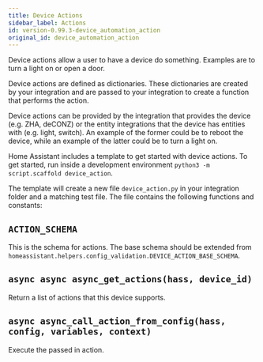 ```yaml
---
title: Device Actions
sidebar_label: Actions
id: version-0.99.3-device_automation_action
original_id: device_automation_action
---
```


Device actions allow a user to have a device do something. Examples are to turn a light on or open a door.

Device actions are defined as dictionaries. These dictionaries are created by your integration and are passed to your integration to create a function that performs the action.

Device actions can be provided by the integration that provides the device (e.g. ZHA, deCONZ) or the entity integrations that the device has entities with (e.g. light, switch).
An example of the former could be to reboot the device, while an example of the latter could be to turn a light on.

Home Assistant includes a template to get started with device actions. To get started, run inside a development environment `python3 -m script.scaffold device_action`.

The template will create a new file `device_action.py` in your integration folder and a matching test file. The file contains the following functions and constants:

## `ACTION_SCHEMA`

This is the schema for actions. The base schema should be extended from `homeassistant.helpers.config_validation.DEVICE_ACTION_BASE_SCHEMA`.

## `async async async_get_actions(hass, device_id)`

Return a list of actions that this device supports.

## `async async_call_action_from_config(hass, config, variables, context)`

Execute the passed in action.

